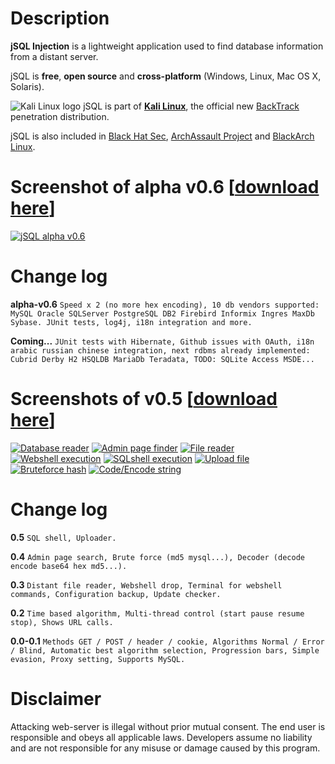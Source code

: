 # Description
**jSQL Injection** is a lightweight application used to find database information from a distant server.

jSQL is **free**, **open source** and **cross-platform** (Windows, Linux, Mac OS X, Solaris).

![Kali Linux logo](https://sites.google.com/site/jsqlinjection/home/images/kali_favicon.png "Kali Linux logo") jSQL is part of **[Kali Linux](http://www.kali.org/)**, the official new [BackTrack](http://www.backtrack-linux.org/) penetration distribution.

jSQL is also included in [Black Hat Sec](http://www.blackhat-sec.com/), [ArchAssault Project](https://archassault.org/) and [BlackArch Linux](http://www.blackarch.org/).

# Screenshot of alpha v0.6 [[download here](https://github.com/ron190/jsql-injection/releases)]
[![jSQL alpha v0.6](https://sites.google.com/site/jsqlinjection/home/images/alpha-v0.6-mini.png "jSQL alpha v0.6")](https://sites.google.com/site/jsqlinjection/home/images/alpha-v0.6.png)
# Change log
**alpha-v0.6** `Speed x 2 (no more hex encoding), 10 db vendors supported: MySQL Oracle SQLServer PostgreSQL DB2 Firebird Informix Ingres MaxDb Sybase. JUnit tests, log4j, i18n integration and more.`

**Coming...** `JUnit tests with Hibernate, Github issues with OAuth, i18n arabic russian chinese integration, next rdbms already implemented: Cubrid Derby H2 HSQLDB MariaDb Teradata, TODO: SQLite Access MSDE...`

# Screenshots of v0.5 [[download here](https://code.google.com/p/jsql-injection/downloads/list)]
[![Database reader](https://sites.google.com/site/jsqlinjection/home/images/201309272136-screenshot-database-mini.png "Database reader")](https://sites.google.com/site/jsqlinjection/home/images/201309272136-screenshot-database.png)
[![Admin page finder](https://sites.google.com/site/jsqlinjection/home/images/201309272136-screenshot-admin-mini.png "Admin page finder")](https://sites.google.com/site/jsqlinjection/home/images/201309272136-screenshot-admin.png)
[![File reader](https://sites.google.com/site/jsqlinjection/home/images/201309272136-screenshot-file-mini.png "File reader")](https://sites.google.com/site/jsqlinjection/home/images/201309272136-screenshot-file.png)
[![Webshell execution](https://sites.google.com/site/jsqlinjection/home/images/201309272136-screenshot-webshell-mini.png "Webshell execution")](https://sites.google.com/site/jsqlinjection/home/images/201309272136-screenshot-webshell.png)
[![SQLshell execution](https://sites.google.com/site/jsqlinjection/home/images/201309272136-screenshot-sqlshell-mini.png "SQLshell execution")](https://sites.google.com/site/jsqlinjection/home/images/201309272136-screenshot-sqlshell.png)
[![Upload file](https://sites.google.com/site/jsqlinjection/home/images/201309272136-screenshot-upload-mini.png "Upload file")](https://sites.google.com/site/jsqlinjection/home/images/201309272136-screenshot-upload.png)
[![Bruteforce hash](https://sites.google.com/site/jsqlinjection/home/images/201309272136-screenshot-bruteforce-mini.png "Bruteforce hash")](https://sites.google.com/site/jsqlinjection/home/images/201309272136-screenshot-bruteforce.png)
[![Code/Encode string](https://sites.google.com/site/jsqlinjection/home/images/201309272136-screenshot-coder-mini.png "Code/Encode string")](https://sites.google.com/site/jsqlinjection/home/images/201309272136-screenshot-coder.png)
# Change log
**0.5** `SQL shell, Uploader.`

**0.4** `Admin page search, Brute force (md5 mysql...), Decoder (decode encode base64 hex md5...).`

**0.3** `Distant file reader, Webshell drop, Terminal for webshell commands, Configuration backup, Update checker.`

**0.2** `Time based algorithm, Multi-thread control (start pause resume stop), Shows URL calls.`

**0.0-0.1** `Methods GET / POST / header / cookie, Algorithms Normal / Error / Blind, Automatic best algorithm selection, Progression bars, Simple evasion, Proxy setting, Supports MySQL.`

# Disclaimer
Attacking web-server is illegal without prior mutual consent. The end user is responsible and obeys all applicable laws.
Developers assume no liability and are not responsible for any misuse or damage caused by this program.
